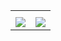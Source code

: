 

<table style="width:100%">
  <tr>
    <th></th>
    <th></th> 
 
  </tr>
  <tr>
    <td><img src="https://github.com/dmitrish/This-Day-In-History/blob/develop/app.gif"/></td>
    <td><img src="https://github.com/dmitrish/This-Day-In-History/blob/develop/app.gif"/></td> 

  </tr>
  
</table>

